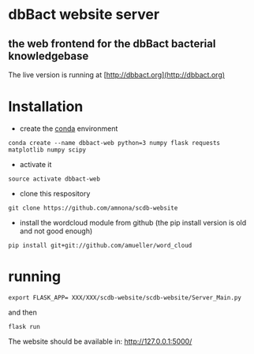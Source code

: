 # dbBact website server
## the web frontend for the dbBact bacterial knowledgebase
The live version is running at [http://dbbact.org](http://dbbact.org)

# Installation
- create the [conda](http://conda.pydata.org/docs/install/quick.html) environment

```
conda create --name dbbact-web python=3 numpy flask requests matplotlib numpy scipy
```

- activate it

```
source activate dbbact-web
```
- clone this respository
```
git clone https://github.com/amnona/scdb-website
```

- install the wordcloud module from github (the pip install version is old and not good enough)

```
pip install git+git://github.com/amueller/word_cloud
```

# running
```
export FLASK_APP= XXX/XXX/scdb-website/scdb-website/Server_Main.py
```

and then

```
flask run
```

The website should be available in:
http://127.0.0.1:5000/
